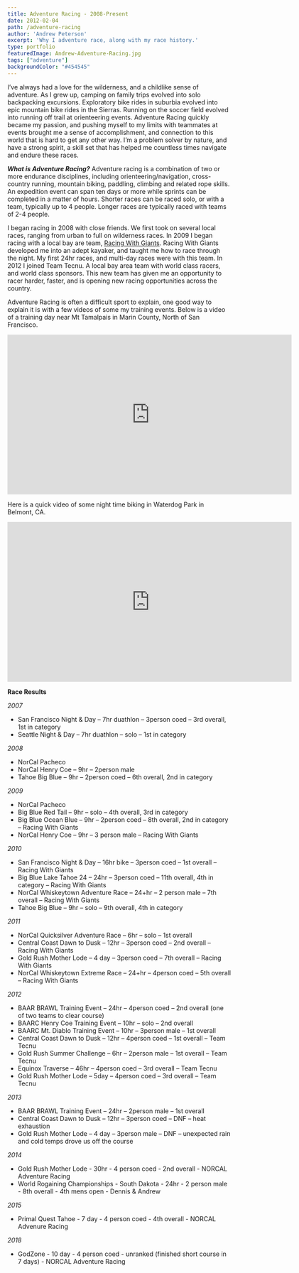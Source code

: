 ```yaml
---
title: Adventure Racing - 2008-Present
date: 2012-02-04
path: /adventure-racing
author: 'Andrew Peterson'
excerpt: 'Why I adventure race, along with my race history.'
type: portfolio
featuredImage: Andrew-Adventure-Racing.jpg
tags: ["adventure"]
backgroundColor: "#454545"
---
```

I’ve always had a love for the wilderness, and a childlike sense of adventure. As I grew up, camping on family trips evolved into solo backpacking excursions. Exploratory bike rides in suburbia evolved into epic mountain bike rides in the Sierras. Running on the soccer field evolved into running off trail at orienteering events. Adventure Racing quickly became my passion, and pushing myself to my limits with teammates at events brought me a sense of accomplishment, and connection to this world that is hard to get any other way. I’m a problem solver by nature, and have a strong spirit, a skill set that has helped me countless times navigate and endure these races.

***What is Adventure Racing?*** Adventure racing is a combination of two or more endurance disciplines, including orienteering/navigation, cross-country running, mountain biking, paddling, climbing and related rope skills. An expedition event can span ten days or more while sprints can be completed in a matter of hours. Shorter races can be raced solo, or with a team, typically up to 4 people. Longer races are typically raced with teams of 2-4 people.

I began racing in 2008 with close friends. We first took on several local races, ranging from urban to full on wilderness races. In 2009 I began racing with a local bay are team, [Racing With Giants](http://www.racingwithgiants.com/ "Racing With Giants"). Racing With Giants developed me into an adept kayaker, and taught me how to race through the night. My first 24hr races, and multi-day races were with this team. In 2012 I joined Team Tecnu. A local bay area team with world class racers, and world class sponsors. This new team has given me an opportunity to racer harder, faster, and is opening new racing opportunities across the country.

Adventure Racing is often a difficult sport to explain, one good way to explain it is with a few videos of some my training events. Below is a video of a training day near Mt Tamalpais in Marin County, North of San Francisco.

<iframe frameborder="0" height="360" src="http://player.vimeo.com/video/19051908?title=0&byline=0&portrait=0&autoplay=1" width="640"></iframe>

Here is a quick video of some night time biking in Waterdog Park in Belmont, CA.

<iframe frameborder="0" height="360" src="http://player.vimeo.com/video/19052484?title=0&byline=0&portrait=0&autoplay=1" width="640"></iframe>

**Race Results**

*2007*

- San Francisco Night &amp; Day – 7hr duathlon – 3person coed – 3rd overall, 1st in category
- Seattle Night &amp; Day – 7hr duathlon – solo – 1st in category

*2008*

- NorCal Pacheco
- NorCal Henry Coe – 9hr – 2person male
- Tahoe Big Blue – 9hr – 2person coed – 6th overall, 2nd in category

*2009*

- NorCal Pacheco
- Big Blue Red Tail – 9hr – solo – 4th overall, 3rd in category
- Big Blue Ocean Blue – 9hr – 2person coed – 8th overall, 2nd in category – Racing With Giants
- NorCal Henry Coe – 9hr – 3 person male – Racing With Giants

*2010*

- San Francisco Night &amp; Day – 16hr bike – 3person coed – 1st overall – Racing With Giants
- Big Blue Lake Tahoe 24 – 24hr – 3person coed – 11th overall, 4th in category – Racing With Giants
- NorCal Whiskeytown Adventure Race – 24+hr – 2 person male – 7th overall – Racing With Giants
- Tahoe Big Blue – 9hr – solo – 9th overall, 4th in category

*2011*

- NorCal Quicksilver Adventure Race – 6hr – solo – 1st overall
- Central Coast Dawn to Dusk – 12hr – 3person coed – 2nd overall – Racing With Giants
- Gold Rush Mother Lode – 4 day – 3person coed – 7th overall – Racing With Giants
- NorCal Whiskeytown Extreme Race – 24+hr – 4person coed – 5th overall – Racing With Giants

*2012*

- BAAR BRAWL Training Event – 24hr – 4person coed – 2nd overall (one of two teams to clear course)
- BAARC Henry Coe Training Event – 10hr – solo – 2nd overall
- BAARC Mt. Diablo Training Event – 10hr – 3person male – 1st overall
- Central Coast Dawn to Dusk – 12hr – 4person coed – 1st overall – Team Tecnu
- Gold Rush Summer Challenge – 6hr – 2person male – 1st overall – Team Tecnu
- Equinox Traverse – 46hr – 4person coed – 3rd overall – Team Tecnu
- Gold Rush Mother Lode – 5day – 4person coed – 3rd overall – Team Tecnu

*2013*

- BAAR BRAWL Training Event – 24hr – 2person male – 1st overall
- Central Coast Dawn to Dusk – 12hr – 3person coed – DNF – heat exhaustion
- Gold Rush Mother Lode – 4 day – 3person male – DNF – unexpected rain and cold temps drove us off the course

*2014*

- Gold Rush Mother Lode - 30hr - 4 person coed - 2nd overall - NORCAL Adventure Racing
- World Rogaining Championships - South Dakota - 24hr - 2 person male - 8th overall - 4th mens open - Dennis & Andrew

*2015*

- Primal Quest Tahoe - 7 day - 4 person coed - 4th overall - NORCAL Advenure Racing

*2018*

- GodZone - 10 day - 4 person coed - unranked (finished short course in 7 days) - NORCAL Adventure Racing
